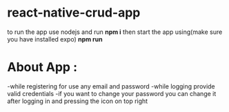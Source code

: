 # react-native-crud-app
to run the app
 use nodejs and run
  **npm i**
 then start the app using(make sure you have installed expo) 
  **npm run**

# About App : 
-while registering for use any email and password
-while logging provide valid credentials
-if you want to change your password you can change it after logging in and pressing the icon on top right
